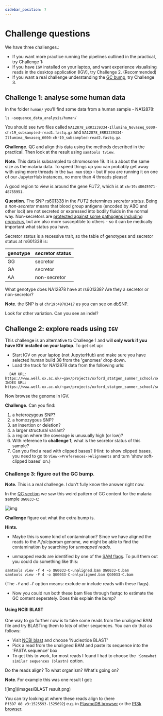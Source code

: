 ```yaml
---
sidebar_position: 7
---
```


# Challenge questions

We have three challenges.:

* If you want more practice running the pipelines outlined in the practical, try Challenge 1:
* If you have `IGV` installed on your laptop, and want experience visualising reads in the desktop application (IGV), try Challenge 2.  (Recommended)
* If you want a real challenge understanding the [GC bump](Quality_control.md#per-sequence-gc-content), try Challenge 3.

## Challenge 1: analyse some human data

In the folder `human/` you'll find some data from a human sample - NA12878:

```
ls ~sequence_data_analysis/human/
```

You should see two files called `NA12878_ERR3239334-Illumina_Novaseq_6000-chr19_subsampled-read1.fastq.gz`
and `NA12878_ERR3239334-Illumina_Novaseq_6000-chr19_subsampled-read2.fastq.gz`.

**Challenge.** QC and align this data using the methods described in the practical. Then look at the result 
using `samtools tview`.

**Note.** This data is subsampled to chromosome 19. It is a about the same size as the malaria data. To speed things up you can
probably get away with using more threads in the `bwa mem` step - but if you are running it on one of our JupyterHub instances,
no more than 4 threads please!

A good region to view is around the gene *FUT2*, which is at `chr19:48645971-48755951`.

**Question.** The SNP [rs601338](https://www.ncbi.nlm.nih.gov/snp/rs601338) in the *FUT2*
determines *secretor status*. Being a *non-secretor* means that blood group antigens (encoded by
ABO and other loci) are not secreted or expressed into bodily fluids in the normal way.
Non-secretors are [protected against some pathogens including
*norovirus*](https://www.ncbi.nlm.nih.gov/pmc/articles/PMC6171556/), but are also more susceptible
to others - so it can be medically important what status you have.

Secretor status is a recessive trait, so the table of genotypes and secretor status at rs601338 is:

| genotype | secretor status |
| -------- | --------------- |
| GG       | secretor        |
| GA       | secretor        |
| AA       | non-secretor    |

What genotype does NA12878 have at rs601338?  Are they a secretor or non-secretor?

**Note.** the SNP is at `chr19:48703417` as you can see [on dbSNP](https://www.ncbi.nlm.nih.gov/snp/rs601338).

Look for other variation.  Can you see an indel?

## Challenge 2: explore reads using `IGV`

This challenge is an alternative to Challenge 1 and will **only work if you have IGV installed on your laptop**.
To get set up:

* Start IGV on your laptop (not JupyterHub) and make sure you have selected human build 38 from the 'genomes' drop down.
* Load the track for NA12878 data from the following urls:
```
  BAM URL: https://www.well.ox.ac.uk/~gav/projects/oxford_statgen_summer_school/sequence_data_analysis/solutions/human/
INDEX URL: https://www.well.ox.ac.uk/~gav/projects/oxford_statgen_summer_school/sequence_data_analysis/solutions/human/
```

Now browse the genome in IGV.

**Challenge.** Can you find:

1. a heterozygous SNP?
2. a homozygous SNP?
3. an insertion or deletion?
4. a larger structural variant?
5. a region where the coverage is unusually high (or low)?
6. With reference to **challenge 1**, what is the secretor status of this sample?
7. Can you find a read with clipped bases?  (Hint: to show clipped bases, you need to go to `View->Preferences->Alignments` and turn 'show soft-clipped bases' on.)


### Challenge 3: figure out the GC bump.


**Note.** This is a real challenge.  I don't fully know the answer right now.

In the [QC section](Quality_control.md) we saw this weird pattern of GC content for the malaria sample `QG0033-C`:

![img](images/fastqc_gc_content.png)

**Challenge** figure out what the extra bump is.

**Hints.** 

* Maybe this is some kind of contamination? Since we have aligned the reads to the *P.falciparum*
  genome, we might be able to find the contamination by searching for *unmapped reads*.

* unmapped reads are identified by one of the [SAM
  flags](https://broadinstitute.github.io/picard/explain-flags.html).  To pull them out you could do something like this:
  
```
samtools view -f 4 -o QG0033-C-unaligned.bam QG0033-C.bam
samtools view -F 4 -o QG0033-C-onlyaligned.bam QG0033-C.bam
```

(The `-f` and `-F` option means: exclude or include reads with these flags).

* Now you could run both these bam files through fastqc to estimate the GC content seperately.  Does this explain the bump?

#### Using NCBI BLAST

One way to go further now is to take some reads from the unaligned BAM file and try BLASTing them
to lots of other sequences. You can do that as follows:

* Visit [NCBI blast](https://blast.ncbi.nlm.nih.gov/Blast.cgi) and choose 'Nucleotide BLAST'
* Pick a read from the unaligned BAM and paste its sequence into the 'FASTA sequence' box
* To get this to work, for most reads I found I had to choose the `'Somewhat similar sequences (blastn)` option.

Do the reads align?  To what organism?  What's going on?

**Note**. For example this was one result I got:

![img](images/BLAST result.png)

You can try looking at where these reads align to (here `Pf3D7_08_v3:1525593-1525692`) e.g. in
[PlasmoDB browser](https://plasmodb.org/plasmo/app/jbrowse?data=/a/service/jbrowse/tracks/default&tracks=gene) or the
[Pf3k browser](https://www.malariagen.net/apps/pf3k/release_3/index.html#genomebrowser).


